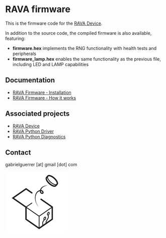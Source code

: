 # RAVA firmware

This is the firmware code for the [RAVA Device](https://github.com/gabrielguerrer/rng_rava).

In addition to the source code, the compiled firmware is also available, featuring:
 * **firmware.hex** implements the RNG functionality with health tests and peripherals
 * **firmware_lamp.hex** enables the same functionality as the previous file, including LED and LAMP capabilities

## Documentation

- [RAVA Firmware ‐ Installation](https://github.com/gabrielguerrer/rng_rava_firmware/wiki/RAVA-Firmware-%E2%80%90-Installation)
- [RAVA Firmware ‐ How it works](https://github.com/gabrielguerrer/rng_rava_firmware/wiki/RAVA-Firmware-%E2%80%90-How-it-works)

## Associated projects

- [RAVA Device](https://github.com/gabrielguerrer/rng_rava)
- [RAVA Python Driver](https://github.com/gabrielguerrer/rng_rava_driver_py)
- [RAVA Python Diagnostics](https://github.com/gabrielguerrer/rng_rava_diagnostics_py)

## Contact

gabrielguerrer [at] gmail [dot] com

![RAVA logo](https://github.com/gabrielguerrer/rng_rava/blob/main/images/rng_rava_logo.png)